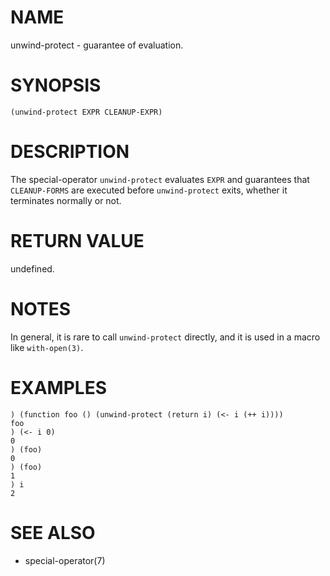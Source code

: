 # NAME
unwind-protect - guarantee of evaluation.

# SYNOPSIS

    (unwind-protect EXPR CLEANUP-EXPR)

# DESCRIPTION
The special-operator `unwind-protect` evaluates `EXPR` and guarantees that `CLEANUP-FORMS` are executed before `unwind-protect` exits, whether it terminates normally or not.

# RETURN VALUE
undefined.

# NOTES
In general, it is rare to call `unwind-protect` directly, and it is used in a macro like `with-open(3)`.

# EXAMPLES

    ) (function foo () (unwind-protect (return i) (<- i (++ i))))
    foo
    ) (<- i 0)
    0
    ) (foo)
    0
    ) (foo)
    1
    ) i
    2

# SEE ALSO
- special-operator(7)
